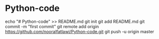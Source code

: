 # Python-code
echo "# Python-code" >> README.md
git init
git add README.md
git commit -m "first commit"
git remote add origin https://github.com/nooralfatlawi/Python-code.git
git push -u origin master
